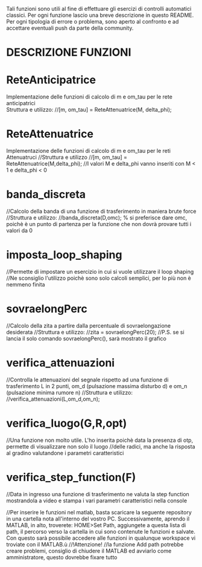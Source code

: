 Tali funzioni sono utili al fine di effettuare gli esercizi di controlli automatici
classici. Per ogni funzione lascio una breve descrizione in questo README.
Per ogni tipologia di errore o problema, sono aperto al confronto e ad accettare 
eventuali push da parte della community.

# DESCRIZIONE FUNZIONI
# ReteAnticipatrice # 
Implementazione delle funzioni di calcolo di m e om_tau per le rete anticipatrici  
Struttura e utilizzo:
//[m, om_tau] = ReteAttenuatrice(M, delta_phi);

# ReteAttenuatrice #
Implementazione delle funzioni di calcolo di m e om_tau per le reti Attenuatruci
//Struttura e utilizzo
//[m, om_tau] = ReteAttenuatrice(M,delta_phi);
//I valori M e delta_phi vanno inseriti con M < 1 e delta_phi < 0

# banda_discreta
//Calcolo della banda di una funzione di trasferimento in maniera brute force
//Struttura e utilizzo:
//banda_discreta(D,omc); % si preferisce dare omc, poichè è un punto di partenza per la funzione che non dovrà provare tutti i valori da 0

# imposta_loop_shaping
//Permette di impostare un esercizio in cui si vuole utilizzare il loop shaping
//Ne sconsiglio l'utilizzo poichè sono solo calcoli semplici, per lo più non è nemmeno finita

# sovraelongPerc
//Calcolo della zita a partire dalla percentuale di sovraelongazione desiderata
//Struttura e utilizzo:
//zita = sovraelongPerc(20);
//P.S. se si lancia il solo comando sovraelongPerc(), sarà mostrato il grafico

# verifica_attenuazioni
//Controlla le attenuazioni del segnale rispetto ad una funzione di trasferimento L in 2 punti, om_d (pulsazione massima disturbo d) e om_n (pulsazione minima rumore n)
//Struttura e utilizzo:
//verifica_attenuazioni(L,om_d,om_n);

# verifica_luogo(G,R,opt)
//Una funzione non molto utile. L'ho inserita poichè data la presenza di otp, permette di visualizzare non solo il luogo
//delle radici, ma anche la risposta al gradino valutandone i parametri caratteristici

# verifica_step_function(F)
//Data in ingresso una funzione di trasferimento ne valuta la step function mostrandola a video
e stampa i vari parametri caratteristici nella console


//Per inserire le funzioni nel matlab, basta scaricare la seguente repository in una cartella nota all'interno del vostro PC. Successivamente, aprendo il MATLAB, in alto, troverete: HOME>Set Path, aggiungete a questa lista di path, il percorso verso la cartella in cui sono contenute le funzioni e salvate. Con questo sarà possibile accedere alle funzioni in qualunque workspace vi troviate con il MATLAB.ù
//!Attenzione!
//la funzione Add path potrebbe creare problemi, consiglio di chiudere il MATLAB ed avviarlo come amministratore, questo dovrebbe fixare tutto

